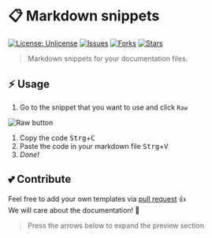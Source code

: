 # :clipboard: Markdown snippets

[![License: Unlicense](https://img.shields.io/badge/license-Unlicense-blue.svg)](http://unlicense.org/)
[![Issues](https://img.shields.io/github/issues/markdown-templates/markdown-snippets.svg)](https://github.com/markdown-templates/markdown-snippets/issues)
[![Forks](https://img.shields.io/github/forks/markdown-templates/markdown-snippets.svg)](https://github.com/markdown-templates/markdown-snippets/fork)
[![Stars](https://img.shields.io/github/stars/markdown-templates/markdown-snippets.svg)](https://github.com/markdown-templates/markdown-snippets/stargazers)

> Markdown snippets for your documentation files.

## :zap: Usage

1. Go to the snippet that you want to use and click `Raw`

![Raw button](https://i.imgur.com/QkHqujv.png)

1. Copy the code <kbd>Strg</kbd>+<kbd>C</kbd>
2. Paste the code in your markdown file <kbd>Strg</kbd>+<kbd>V</kbd>
3. _Done!_

## :two_hearts: Contribute

Feel free to add your own templates via [pull request](https://github.com/markdown-templates/markdown-snippets/pulls) :+1:  
We will care about the documentation! :wrench:

> Press the arrows below to expand the preview section
